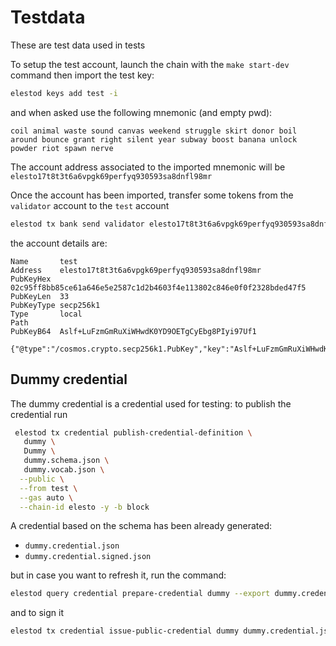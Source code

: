 # Testdata

These are test data used in tests 

To setup the test account, launch the chain with the `make start-dev` command then import the test key:

```sh
elestod keys add test -i
```

and when asked use the following mnemonic (and empty pwd):
```
coil animal waste sound canvas weekend struggle skirt donor boil around bounce grant right silent year subway boost banana unlock powder riot spawn nerve
```

The account address associated to the imported mnemonic will be `elesto17t8t3t6a6vpgk69perfyq930593sa8dnfl98mr` 


Once the account has been imported, transfer some tokens from the `validator` account to the `test` account 

```sh
elestod tx bank send validator elesto17t8t3t6a6vpgk69perfyq930593sa8dnfl98mr 1000000stake --chain-id elesto -y -b block
```

the account details are:

```
Name       test
Address    elesto17t8t3t6a6vpgk69perfyq930593sa8dnfl98mr
PubKeyHex  02c95ff8bb85ce61a646e5e2587c1d2b4603f4e113802c846e0f0f2328bded47f5
PubKeyLen  33
PubKeyType secp256k1
Type       local
Path       
PubKeyB64  Aslf+LuFzmGmRuXiWHwdK0YD9OETgCyEbg8PIyi97Uf1

{"@type":"/cosmos.crypto.secp256k1.PubKey","key":"Aslf+LuFzmGmRuXiWHwdK0YD9OETgCyEbg8PIyi97Uf1"}
```

## Dummy credential

The dummy credential is a credential used for testing: to publish the credential run 

```sh
 elestod tx credential publish-credential-definition \
   dummy \
   Dummy \
   dummy.schema.json \
   dummy.vocab.json \
  --public \
  --from test \
  --gas auto \
  --chain-id elesto -y -b block
```

A credential based on the schema has been already generated:

- `dummy.credential.json`
- `dummy.credential.signed.json`

but in case you want to refresh it, run the command:

```sh
elestod query credential prepare-credential dummy --export dummy.credential.json
```

and to sign it

```sh
elestod tx credential issue-public-credential dummy dummy.credential.json --export dummy.credential.signed.json --sign-only --from test --chain-id elesto
```
